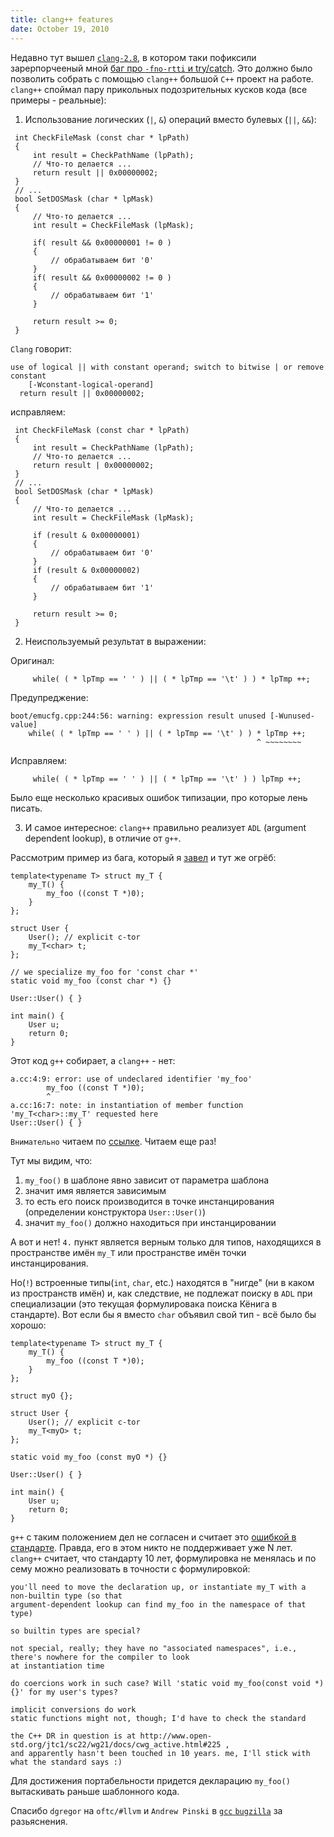 ```yaml
---
title: clang++ features
date: October 19, 2010
---
```


Недавно тут вышел [`clang-2.8`](http://llvm.org/releases/2.8/docs/ReleaseNotes.html),
в котором таки пофиксили зарерпорчееный мной
[баг про `-fno-rtti` и try/catch](http://llvm.org/bugs/show_bug.cgi?id=6974).
Это должно было позволить собрать с помощью `clang++` большой `C++` проект на работе.
`clang++` споймал пару прикольных подозрительных кусков кода (все примеры - реальные):

1. Использование логических (`|`, `&`) операций вместо булевых (`||`, `&&`):


~~~~ { .cpp }
 int CheckFileMask (const char * lpPath)
 {
     int result = CheckPathName (lpPath);
     // Что-то делается ...
     return result || 0x00000002;
 }
 // ...
 bool SetDOSMask (char * lpMask)
 {
     // Что-то делается ...
     int result = CheckFileMask (lpMask);

     if( result && 0x00000001 != 0 )
     {
         // обрабатываем бит '0'
     }
     if( result && 0x00000002 != 0 )
     {
         // обрабатываем бит '1'
     }

     return result >= 0;
 }
~~~~

`Clang` говорит:

    use of logical || with constant operand; switch to bitwise | or remove constant
        [-Wconstant-logical-operand]
      return result || 0x00000002;

исправляем:

~~~~ { .cpp }
 int CheckFileMask (const char * lpPath)
 {
     int result = CheckPathName (lpPath);
     // Что-то делается ...
     return result | 0x00000002;
 }
 // ...
 bool SetDOSMask (char * lpMask)
 {
     // Что-то делается ...
     int result = CheckFileMask (lpMask);

     if (result & 0x00000001)
     {
         // обрабатываем бит '0'
     }
     if (result & 0x00000002)
     {
         // обрабатываем бит '1'
     }

     return result >= 0;
 }
~~~~

2. Неиспользуемый результат в выражении:

Оригинал:

~~~~ { .cpp }
     while( ( * lpTmp == ' ' ) || ( * lpTmp == '\t' ) ) * lpTmp ++;
~~~~

Предупреджение:

    boot/emucfg.cpp:244:56: warning: expression result unused [-Wunused-value]
        while( ( * lpTmp == ' ' ) || ( * lpTmp == '\t' ) ) * lpTmp ++;
                                                           ^ ~~~~~~~~
Исправляем:

~~~~ { .cpp }
     while( ( * lpTmp == ' ' ) || ( * lpTmp == '\t' ) ) lpTmp ++;
~~~~

Было еще несколько красивых ошибок типизации, про которые лень писать.

3. И самое интересное: `clang++` правильно реализует `ADL` (argument dependent lookup),
   в отличие от `g++`.

Рассмотрим пример из бага, который я [завел](http://gcc.gnu.org/bugzilla/show_bug.cgi?id=46075)
и тут же огрёб:

~~~~ { .cpp }
template<typename T> struct my_T {
    my_T() {
        my_foo ((const T *)0);
    }
};

struct User {
    User(); // explicit c-tor
    my_T<char> t;
};

// we specialize my_foo for 'const char *'
static void my_foo (const char *) {}

User::User() { }

int main() {
    User u;
    return 0;
}

~~~~

Этот код `g++` собирает, а `clang++` - нет:

    a.cc:4:9: error: use of undeclared identifier 'my_foo'
            my_foo ((const T *)0);
            ^
    a.cc:16:7: note: in instantiation of member function 'my_T<char>::my_T' requested here
    User::User() { }

`Внимательно` читаем по [ссылке](http://blog.llvm.org/2009/12/dreaded-two-phase-name-lookup.html).
Читаем еще раз!

Тут мы видим, что:

1. `my_foo()` в шаблоне явно зависит от параметра шаблона
2. значит имя является зависимым
3. то есть его поиск производится в точке инстанцирования (определении конструктора `User::User()`)
4. значит `my_foo()` должно находиться при инстанцировании

А вот и нет! `4.` пункт является верным только для типов, находящихся в пространстве имён `my_T` или пространстве
имён точки инстанцирования.

Но(`!`) встроенные типы(`int`, `char`, etc.) находятся в "нигде" (ни в каком из пространств имён)
и, как следствие, не подлежат поиску в `ADL` при специализации (это текущая формулировака поиска Кёнига
в стандарте). Вот если бы я вместо `char` объявил свой тип - всё было бы хорошо:

~~~~ { .cpp }
template<typename T> struct my_T {
    my_T() {
        my_foo ((const T *)0);
    }
};

struct myO {};

struct User {
    User(); // explicit c-tor
    my_T<myO> t;
};

static void my_foo (const myO *) {}

User::User() { }

int main() {
    User u;
    return 0;
}
~~~~

`g++` с таким положением дел не согласен и считает это
[ошибкой в стандарте](http://www.open-std.org/JTC1/SC22/WG21/docs/cwg_active.html#225).
Правда, его в этом никто не поддерживает уже N лет. `clang++` считает, что стандарту
10 лет, формулировка не менялась и по сему можно реализовать в точности с формулировкой:

    you'll need to move the declaration up, or instantiate my_T with a non-builtin type (so that 
    argument-dependent lookup can find my_foo in the namespace of that type)

    so builtin types are special?

    not special, really; they have no "associated namespaces", i.e., there's nowhere for the compiler to look 
    at instantiation time

    do coercions work in such case? Will 'static void my_foo(const void *) {}' for my user's types?

    implicit conversions do work
    static functions might not, though; I'd have to check the standard

    the C++ DR in question is at http://www.open-std.org/jtc1/sc22/wg21/docs/cwg_active.html#225 ,
    and apparently hasn't been touched in 10 years. me, I'll stick with what the standard says :)

Для достижения портабельности придется декларацию `my_foo()` вытаскивать раньше шаблонного кода.

Спасибо `dgregor` на `oftc/#llvm` и `Andrew Pinski` в
[`gcc` `bugzilla`](http://gcc.gnu.org/bugzilla/show_bug.cgi?id=46075) за разьяснения.

